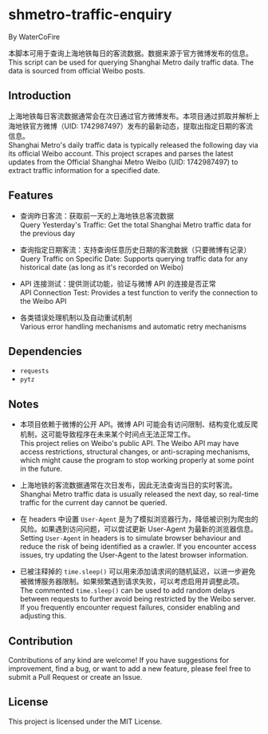 # shmetro-traffic-enquiry

By WaterCoFire

本脚本可用于查询上海地铁每日的客流数据。数据来源于官方微博发布的信息。 <br>
This script can be used for querying Shanghai Metro daily traffic data. The data is sourced from official Weibo posts.

## Introduction

上海地铁每日客流数据通常会在次日通过官方微博发布。本项目通过抓取并解析上海地铁官方微博（UID: 1742987497）发布的最新动态，提取出指定日期的客流信息。<br>
Shanghai Metro's daily traffic data is typically released the following day via its official Weibo account. This project scrapes and parses the latest updates from the Official Shanghai Metro Weibo (UID: 1742987497) to extract traffic information for a specified date.

## Features

- 查询昨日客流：获取前一天的上海地铁总客流数据<br>
Query Yesterday's Traffic: Get the total Shanghai Metro traffic data for the previous day

- 查询指定日期客流：支持查询任意历史日期的客流数据（只要微博有记录）<br>
Query Traffic on Specific Date: Supports querying traffic data for any historical date (as long as it's recorded on Weibo)

- API 连接测试：提供测试功能，验证与微博 API 的连接是否正常<br>
API Connection Test: Provides a test function to verify the connection to the Weibo API

- 各类错误处理机制以及自动重试机制<br>
Various error handling mechanisms and automatic retry mechanisms

## Dependencies

- ```requests```
- ```pytz```

## Notes

- 本项目依赖于微博的公开 API。微博 API 可能会有访问限制、结构变化或反爬机制，这可能导致程序在未来某个时间点无法正常工作。<br>
This project relies on Weibo's public API. The Weibo API may have access restrictions, structural changes, or anti-scraping mechanisms, which might cause the program to stop working properly at some point in the future.

- 上海地铁的客流数据通常在次日发布，因此无法查询当日的实时客流。<br>
Shanghai Metro traffic data is usually released the next day, so real-time traffic for the current day cannot be queried.

- 在 headers 中设置 ```User-Agent``` 是为了模拟浏览器行为，降低被识别为爬虫的风险。如果遇到访问问题，可以尝试更新 User-Agent 为最新的浏览器信息。<br>
Setting ```User-Agent``` in headers is to simulate browser behaviour and reduce the risk of being identified as a crawler. If you encounter access issues, try updating the User-Agent to the latest browser information.

- 已被注释掉的 ```time.sleep()``` 可以用来添加请求间的随机延迟，以进一步避免被微博服务器限制。如果频繁遇到请求失败，可以考虑启用并调整此项。<br>
The commented ```time.sleep()``` can be used to add random delays between requests to further avoid being restricted by the Weibo server. If you frequently encounter request failures, consider enabling and adjusting this.

## Contribution

Contributions of any kind are welcome! If you have suggestions for improvement, find a bug, or want to add a new feature, please feel free to submit a Pull Request or create an Issue.

## License

This project is licensed under the MIT License.

